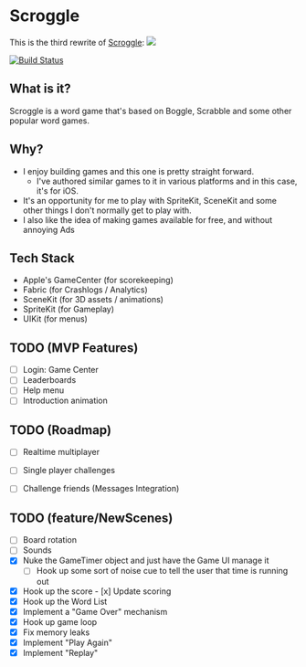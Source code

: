 # Scroggle

This is the third rewrite of [Scroggle](https://itunes.apple.com/us/app/scroggle/id994899163?mt=8):
<img src="https://is4-ssl.mzstatic.com/image/thumb/Purple62/v4/d2/73/73/d27373cd-0df0-f515-8fb8-c2d811ceec54/pr_source.png/434x0w.jpg">

[![Build Status](https://travis-ci.org/intere/scroggle.svg?branch=develop)](https://travis-ci.org/intere/scroggle)

## What is it?
Scroggle is a word game that's based on Boggle, Scrabble and some other popular word games.

## Why?
- I enjoy building games and this one is pretty straight forward.  
    - I've authored similar games to it in various platforms and in this case, it's for iOS.  
- It's an opportunity for me to play with SpriteKit, SceneKit and some other things I don't normally get to play with.
- I also like the idea of making games available for free, and without annoying Ads

## Tech Stack
- Apple's GameCenter (for scorekeeping)
- Fabric (for Crashlogs / Analytics)
- SceneKit (for 3D assets / animations)
- SpriteKit (for Gameplay)
- UIKit (for menus)

## TODO (MVP Features)
- [ ] Login: Game Center
- [ ] Leaderboards
- [ ] Help menu
- [ ] Introduction animation

## TODO (Roadmap)
- [ ] Realtime multiplayer
- [ ] Single player challenges
- [ ] Challenge friends (Messages Integration)


## TODO (feature/NewScenes)
- [ ] Board rotation
- [ ] Sounds
- [x] Nuke the GameTimer object and just have the Game UI manage it
    - [ ] Hook up some sort of noise cue to tell the user that time is running out
- [x] Hook up the score
        - [x] Update scoring
- [x] Hook up the Word List
- [x] Implement a "Game Over" mechanism
- [x] Hook up game loop
- [x] Fix memory leaks
- [x] Implement "Play Again"
- [x] Implement "Replay"
